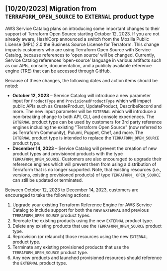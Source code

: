 ## [10/20/2023] Migration from `TERRAFORM_OPEN_SOURCE` to `EXTERNAL` product type
AWS Service Catalog plans on introducing some important changes to their support of Terraform Open Source starting October 12, 2023. If you are not already aware, HashiCorp announced a switch from the Mozilla Public License (MPL) 2.0 the Business Source License for Terraform. This change impacts customers who are using Terraform Open Source with Service Catalog, because references to 'open source' will be changed. Currently, Service Catalog references ‘open-source’ language in various artifacts such as our APIs, console, documentation, and a publicly available reference engine (TRE) that can be accessed through GitHub.

Because of these changes, the following dates and action items should be noted:
* **October 12, 2023** – Service Catalog will introduce a new parameter input for `ProductType` and `ProvisionedProductType` which will impact public APIs such as CreateProduct, UpdateProduct, DescribeRecord and more. The new input parameter will be `EXTERNAL` which will introduce a non-breaking change to both API, CLI, and console experiences. The `EXTERNAL` product type can be used by customers for 3rd party reference engines including the existing "Terraform Open Source" (now referred to as Terraform Community), Pulumi, Puppet, Chef, and more. The `EXTERNAL` product type is intended to replace the `TERRAFORM_OPEN_SOURCE` product type.
* **December 14, 2023** – Service Catalog will prevent the creation of new product types and provisioned products with the type `TERRAFORM_OPEN_SOURCE`. Customers are also encouraged to upgrade their reference engines which will prevent them from using a distribution of Terraform that is no longer supported. Note, that existing resources (i.e., versions, existing provisioned products) of type `TERRAFORM_ OPEN_SOURCE` can still be updated or terminated.

Between October 12, 2023 to December 14, 2023, customers are encouraged to take the following actions:
1. Upgrade your existing Terraform Reference Engine for AWS Service Catalog to include support for both the new `EXTERNAL` and previous `TERRAFORM_OPEN SOURCE` product types.
1. Recreate the existing products using the new `EXTERNAL` product type.
1. Delete any existing products that use the `TERRAFORM_OPEN_SOURCE` product type.
1. Reprovision (or relaunch) those resources using the new `EXTERNAL` product type.
1. Terminate any existing provisioned products that use the `TERRAFORM_OPEN_SOURCE` product type.
1. Any new products and launched provisioned resources should reference the `EXTERNAL` product type.
